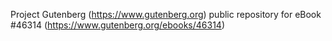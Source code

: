 Project Gutenberg (https://www.gutenberg.org) public repository for eBook #46314 (https://www.gutenberg.org/ebooks/46314)
